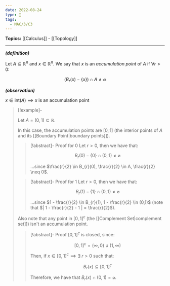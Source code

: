 ```yaml
---
date: 2022-08-24
type: 🧠
tags:
  - MAC/3/C3
---
```


**Topics:** [[Calculus]] - [[Topology]]

---

_**(definition)**_

Let $A \subseteq \mathbb{R}^{n}$ and $x \in \mathbb{R}^{n}$. We say that $x$ is an _accumulation point_ of $A$ if $\forall r > 0$:

$$
(B_{r}(x) - \{x\}) \cap A \neq \varnothing
$$

_**(observation)**_

$x \in \text{int}(A) \implies x \text{ is an accumulation point}$

> [!example]-
>
> Let $A = (0, 1) \subseteq \mathbb{R}$.
>
> In this case, the accumulation points are $[0,1]$ (the interior points of $A$ and its [[Boundary Point|boundary points]]).
>
> > [!abstract]- Proof for $0$
> > Let $r > 0$, then we have that:
> >
> > $$B_{r}(0) - \{0\} \cap (0,1) \neq \varnothing$$
> >
> > …since $\frac{r}{2} \in B_{r}(0), \frac{r}{2} \in A, \frac{r}{2} \neq 0$.
>
> > [!abstract]- Proof for $1$
> > Let $r>0$, then we have that:
> >
> > $$B_{r}(1) - \{1\} \cap (0,1) \neq \varnothing$$
> >
> > …since $1 - \frac{r}{2} \in B_{r}(1), 1 - \frac{r}{2} \in (0,1)$ (note that $| 1 - \frac{r}{2} - 1 | = \frac{r}{2}$).
>
> Also note that any point in $[0,1]^{c}$ (the [[Complement Set|complement set]]) isn't an accumulation point.
>
> > [!abstract]- Proof
> > $[0,1]^{c}$ is closed, since:
> >
> > $$[0,1]^{c} = (\infty, 0) \cup (1, \infty)$$
> >
> > Then, if $x \in [0, 1]^{c} \implies \exists\ r > 0$ such that:
> >
> > $$B_{r}(x) \subseteq [0,1]^{c}$$
> >
> > Therefore, we have that $B_{r}(x) \cap (0,1) = \varnothing$.
